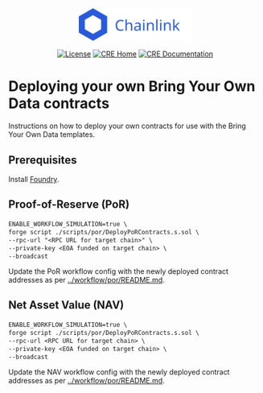 <div style="text-align:center" align="center">
    <a href="https://chain.link" target="_blank">
        <img src="https://raw.githubusercontent.com/smartcontractkit/chainlink/develop/docs/logo-chainlink-blue.svg" width="225" alt="Chainlink logo">
    </a>

[![License](https://img.shields.io/badge/license-MIT-blue)](https://github.com/smartcontractkit/cre-templates/blob/main/LICENSE)
[![CRE Home](https://img.shields.io/static/v1?label=CRE&message=Home&color=blue)](https://chain.link/chainlink-runtime-environment)
[![CRE Documentation](https://img.shields.io/static/v1?label=CRE&message=Docs&color=blue)](https://docs.chain.link/cre)

</div>

# Deploying your own Bring Your Own Data contracts

Instructions on how to deploy your own contracts for use with the Bring Your Own Data templates.

## Prerequisites

Install [Foundry](https://getfoundry.sh/introduction/installation/).

## Proof-of-Reserve (PoR)

```
ENABLE_WORKFLOW_SIMULATION=true \
forge script ./scripts/por/DeployPoRContracts.s.sol \
--rpc-url "<RPC URL for target chain>" \
--private-key <EOA funded on target chain> \
--broadcast
```

Update the PoR workflow config with the newly deployed contract addresses as per [../workflow/por/README.md](../workflow/por/README.md).

## Net Asset Value (NAV)

```
ENABLE_WORKFLOW_SIMULATION=true \
forge script ./scripts/por/DeployPoRContracts.s.sol \
--rpc-url <RPC URL for target chain> \
--private-key <EOA funded on target chain> \
--broadcast
```

Update the NAV workflow config with the newly deployed contract addresses as per [../workflow/por/README.md](../workflow/nav/README.md).
